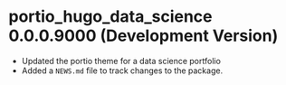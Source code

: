 
# portio_hugo_data_science 0.0.0.9000 (Development Version)

* Updated the portio theme for a data science portfolio
* Added a `NEWS.md` file to track changes to the package.
